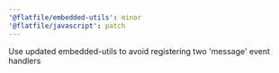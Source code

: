 ```yaml
---
'@flatfile/embedded-utils': minor
'@flatfile/javascript': patch
---
```


Use updated embedded-utils to avoid registering two 'message' event handlers

